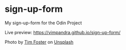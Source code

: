 # sign-up-form
My sign-up-form for the Odin Project

Live preview:
https://vimpandra.github.io/sign-up-form/

Photo by <a href="https://unsplash.com/@timberfoster?utm_source=unsplash&utm_medium=referral&utm_content=creditCopyText">Tim Foster</a> on <a href="https://unsplash.com/?utm_source=unsplash&utm_medium=referral&utm_content=creditCopyText">Unsplash</a>
  